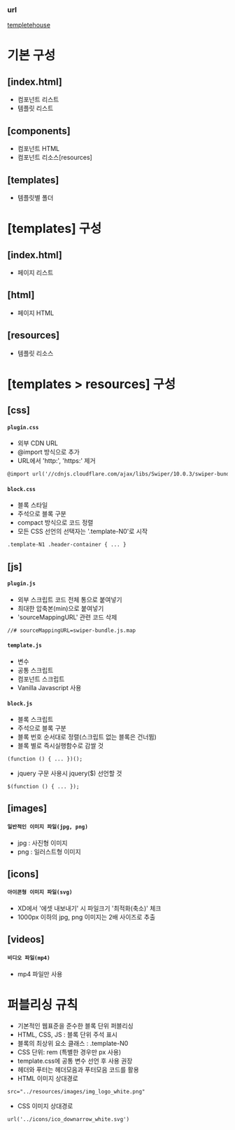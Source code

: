 ### url
<a href="[https://naver.com](https://hmleeeeee.github.io/templatehouse/)" target="_blank">templetehouse</a>  
# 기본 구성
## [index.html]
- 컴포넌트 리스트
- 템플릿 리스트
## [components]
- 컴포넌트 HTML
- 컴포넌트 리소스[resources]
## [templates]
- 템플릿별 폴더

# [templates] 구성
## [index.html]
- 페이지 리스트
## [html]
- 페이지 HTML
## [resources]
- 템플릿 리소스

# [templates > resources] 구성
## [css]
#### `plugin.css`
- 외부 CDN URL
- @import 방식으로 추가
- URL에서 'http:', 'https:' 제거
```html
@import url('//cdnjs.cloudflare.com/ajax/libs/Swiper/10.0.3/swiper-bundle.css');
```
#### `block.css`
- 블록 스타일
- 주석으로 블록 구분
- compact 방식으로 코드 정렬
- 모든 CSS 선언의 선택자는 '.template-N0'로 시작
```html
.template-N1 .header-container { ... }
```
## [js]
#### `plugin.js`
- 외부 스크립트 코드 전체 통으로 붙여넣기
- 최대한 압축본(min)으로 붙여넣기
- 'sourceMappingURL' 관련 코드 삭제
```html
//# sourceMappingURL=swiper-bundle.js.map
```
#### `template.js`
- 변수
- 공통 스크립트
- 컴포넌트 스크립트
- Vanilla Javascript 사용
#### `block.js`
- 블록 스크립트
- 주석으로 블록 구분
- 블록 번호 순서대로 정렬(스크립트 없는 블록은 건너뜀)
- 블록 별로 즉시실행함수로 감쌀 것
```html
(function () { ... })();
```
- jquery 구문 사용시 jquery($) 선언할 것
```html
$(function () { ... });
```
## [images]
#### `일반적인 이미지 파일(jpg, png)`
- jpg : 사진형 이미지
- png : 일러스트형 이미지
## [icons]
#### `아이콘형 이미지 파일(svg)`
- XD에서 '에셋 내보내기' 시 파일크기 '최적화(축소)' 체크
- 1000px 이하의 jpg, png 이미지는 2배 사이즈로 추출
## [videos]
#### `비디오 파일(mp4)`
- mp4 파일만 사용
# 퍼블리싱 규칙
- 기본적인 웹표준을 준수한 블록 단위 퍼블리싱
- HTML, CSS, JS : 블록 단위 주석 표시
- 블록의 최상위 요소 클래스 : .template-N0
- CSS 단위: rem (특별한 경우만 px 사용)
- template.css에 공통 변수 선언 후 사용 권장
- 헤더와 푸터는 헤더모음과 푸터모음 코드를 활용
- HTML 이미지 상대경로
```html
src="../resources/images/img_logo_white.png"
```
- CSS 이미지 상대경로
```html
url('../icons/ico_downarrow_white.svg')
```
